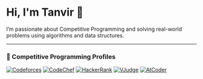 # Hi, I'm Tanvir 👋

I’m passionate about Competitive Programming and solving real-world problems using algorithms and data structures.

---

### 🧠 Competitive Programming Profiles

[![Codeforces](https://img.shields.io/badge/Codeforces-iamtanvir2003-2ea44f?style=flat&logo=codeforces&logoColor=white)](https://codeforces.com/profile/iamtanvir2003)
[![CodeChef](https://img.shields.io/badge/CodeChef-tanvir_156-ff7b00?style=flat&logo=codechef&logoColor=white)](https://www.codechef.com/users/tanvir_156)
[![HackerRank](https://img.shields.io/badge/HackerRank-iamtanvir2003-2ea44f?style=flat&logo=hackerrank&logoColor=white)](https://www.hackerrank.com/profile/iamtanvir2003)
[![VJudge](https://img.shields.io/badge/VJudge-tanvir_156-0b7285?style=flat&logo=github&logoColor=white)](https://vjudge.net/user/tanvir_156)
[![AtCoder](https://img.shields.io/badge/AtCoder-tanvir_156-00A6B7?style=flat&logo=github&logoColor=white)](https://atcoder.jp/users/tanvir_156)

